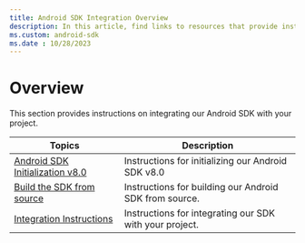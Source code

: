```yaml
---
title: Android SDK Integration Overview
description: In this article, find links to resources that provide instructions on integrating our Android SDK with your project. 
ms.custom: android-sdk
ms.date : 10/28/2023
---
```


# Overview

This section provides instructions on integrating our Android SDK with your project.

| Topics | Description |
|---|---|
| [Android SDK Initialization v8.0](android-sdk-initialization-v8-0.md) | Instructions for initializing our Android SDK v8.0 |
| [Build the SDK from source](build-the-android-sdk-from-source.md) | Instructions for building our Android SDK from source. |
| [Integration Instructions](android-sdk-integration-instructions.md) | Instructions for integrating our SDK with your project. |
